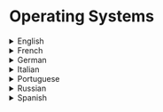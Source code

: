 # Operating Systems

<details>
  <summary>English</summary>
  
  ### Materials
- [How Stuff Works](https://computer.howstuffworks.com/operating-system.htm)
- [Tutorialspoint](https://www.tutorialspoint.com/operating_system/os_overview.htm)
- [Geeks for Geeks](https://www.geeksforgeeks.org/operating-system-introduction-operating-system-set-1/)
- [OS-Books](http://os-book.com/)
- [University of Edinburgh](https://www.inf.ed.ac.uk/teaching/courses/os/)
- [University of Massachusetts](http://lass.cs.umass.edu/~shenoy/courses/fall08/lectures/)
- [Wikibooks](https://en.wikibooks.org/wiki/Operating_System_Design)
- [Operating Systems](http://www.dc.fi.udc.es/~so-grado/)
- [Awesome Linux](https://github.com/aleksandar-todorovic/awesome-linux)
- [10 Concepts of OS](https://medium.com/cracking-the-data-science-interview/how-operating-systems-work-10-concepts-you-should-know-as-a-developer-8d63bb38331f)
- [OS Development](https://www.whoishostingthis.com/resources/os-development/)
- [David Morgan](https://homepage.smc.edu/morgan_david/cs40/CourseProgressTemplate.htm)
- [CS140 Stanford](http://www.scs.stanford.edu/12au-cs140/notes/)
- [Reddit Linux](https://www.reddit.com/r/linux/)
- [Unix Tutorial](http://www.tutorialspoint.com/unix/)
- [Linux Training](http://linux-training.be/)
- [Linux Journey](https://linuxjourney.com/)
- [Linux Tutorial](https://ryanstutorials.net/linuxtutorial/)
- [Interactive map of Linux Kernel](https://makelinux.github.io/kernel/map/)
- [Practical Linux Tutorial](http://xahlee.info/linux/linux_index.html)
- [Guru 99 Linux](https://www.guru99.com/unix-linux-tutorial.html)
- [Linux Survival](https://linuxsurvival.com/)
- [Linux Command](http://www.linuxcommand.org/)
- [Comprehensive Linux Cheatsheet](https://gto76.github.io/linux-cheatsheet/)
- [Unix Introduction](http://www.ee.surrey.ac.uk/Teaching/Unix/unixintro.html)
- [Lessons](https://courses.cs.vt.edu/csonline/OS/Lessons/index.html)
- [Javatpoint](https://www.javatpoint.com/os-tutorial)
- [Msr Blog](http://www.msrblog.com/operating-system/)
- [CS 401](https://learn.saylor.org/course/cs401)
- [OS: From 0 to 1](https://tuhdo.github.io/os01/)
- [Study to Night](https://www.studytonight.com/operating-system/)
- [CS 167](https://cs.brown.edu/courses/cs167/lectures.html)
- [The Structure and Function of an Operating System](https://www.sqa.org.uk/e-learning/COS101CD/index.htm)
- [Writing a Simple OS from Scratch](https://www.cs.bham.ac.uk/~exr/lectures/opsys/10_11/lectures/os-dev.pdf)
- [OS Concepts](http://iips.icci.edu.iq/images/exam/Abraham-Silberschatz-Operating-System-Concepts---9th2012.12.pdf)
- [OS Concepts Presentation](http://www.cs.nchu.edu.tw/~hwtseng/OS/os.pdf)
- [Intro to OS](https://www.informatics.indiana.edu/rocha/academics/i101/pdfs/os_intro.pdf)
- [OS Slides](https://www.cl.cam.ac.uk/teaching/1011/OpSystems/os1a-slides.pdf)
- [Fundamentals of Computing - OS](http://www.ftms.edu.my/images/Document/CSCA0201%20-%20Fundamental%20of%20Computing/csca0201_ch06.pdf)
- [Writing an OS in Rust](https://os.phil-opp.com/)
- [OS Lecture Notes](http://www.cs.kent.edu/~farrell/osf03/oldnotes/)
- [Vishnu Learning](http://www.svecw.edu.in/Docs%5CCSEOSLNotes2013.pdf)
- [OS Architecture](https://fenix.tecnico.ulisboa.pt/downloadFile/1126518382173151/04-OS-architecture.pdf)
- [OS Foundations](http://www.nhu.edu.tw/~chun/CS-ch07-Operating%20Systems.pdf)
- [OS Internals and Design](http://dinus.ac.id/repository/docs/ajar/Operating_System.pdf)
- [Modern OS](http://stst.elia.pub.ro/news/SO/Modern%20Operating%20System%20-%20Tanenbaum.pdf)
- [Brief Intro to OS](http://greenteapress.com/thinkos/thinkos.pdf)
- [Computer System Architecture](http://www.cs.nott.ac.uk/~psztxa/g51csa/jon-guest-lecture.pdf)
- [OS Modules](http://www.vssut.ac.in/lecture_notes/lecture1423726024.pdf)
- [Vilnius Gediminas Technical University](http://gama.vtu.lt/biblioteka/Operating_systems/Operating_systems.pdf)
- [Linux Command Line for You and Me](https://readthedocs.org/projects/lym/downloads/pdf/latest/)
- [Linux Fundamentals](http://linux-training.be/linuxfun.pdf)
- [Linux Bible](https://doc.lagout.org/operating%20system%20/linux/Linux%20Bible%2C%202010%20Edition.pdf)
- [How Linux Works](http://index-of.es/Varios-2/How%20Linux%20Works%20What%20Every%20Superuser%20Should%20Know.pdf)
- [Linux: The Complete Reference](http://www.khuisf.ac.ir/prof/images/Uploaded_files/Linux%20The%20Complete%20Reference.6th.Edition(Nov.2007)[2842313].PDF)
- [OS and Middleware](https://gustavus.edu/mcs/max/os-book/free-osbook.pdf)
- [Lecture Notes on Operating Systems](http://www.crectirupati.com/sites/default/files/lecture_notes/Operating%20Systems%20Lecture%20Notes.pdf)
- [Short Intro](http://markburgess.org/os/os.pdf)
- [Basics Video](https://www.youtube.com/watch?v=9GDX-IyZ_C8)
- [CS 377](https://www.youtube.com/watch?v=dv4mXBsv6TI&amp;list=PLacuG5pysFbDQU8kKxbUh4K5c1iL5_k7k)
- [Neso Academy](https://www.youtube.com/watch?v=vBURTt97EkA&amp;list=PLBlnK6fEyqRiVhbXDGLXDk_OQAeuVcp2O)
- [OS Lectures](https://www.youtube.com/watch?v=2i2N_Qo_FyM&amp;list=PLEbnTDJUr_If_BnzJkkN_J0Tl3iXTL8vq)
- [Florida Atlantic University](https://www.youtube.com/watch?v=6gS1TH6xTAY&amp;list=PLgre7dUq8DGKbtnlMuJPvPYlvLdXOC9uh)
- [CS-342](https://www.youtube.com/watch?v=9ci5g49nfdE&amp;list=PLhwVAYxlh5dsX6aOfVMZXS8MwKwBmwVM6)
- [OS Tutorials](https://www.youtube.com/watch?v=2Z0yIguC5eU&amp;list=PL86A18ACD144A1A30)
- [Linux Course](https://www.youtube.com/watch?v=bju_FdCo42w&amp;list=PLtK75qxsQaMLZSo7KL-PmiRarU7hrpnwK)
- [Linux File System/Structure Explained](https://www.youtube.com/watch?v=HbgzrKJvDRw)
- [Linux for Programmers](https://www.youtube.com/watch?v=ebHX9c75H8I&list=PLzMcBGfZo4-nUIIMsz040W_X-03QH5c5h&ab_channel=TechWithTim)
</details>

<details>
  <summary>French</summary>
  
  ### Materials
- [FR Wikibooks](https://fr.wikibooks.org/wiki/Les_syst%C3%A8mes_d%27exploitation)
- [SysIntro](https://web.maths.unsw.edu.au/~lafaye/CCM/systemes/sysintro.htm)
- [Système d’exploitation](https://rmdiscala.developpez.com/cours/LesChapitres.html/Cours1/Chap1.6.htm)
- [Introduction](http://www.fsr.ac.ma/cours/informatique/megzari/SE%20pdf/ch1-introduction.pdf)
- [Concepts et Programmation](https://cedric.cnam.fr/~bouzefra/cours/introduction_SYST.pdf)
- [Notes OS](https://www.iro.umontreal.ca/~monnier/1215/notes-os.pdf)
- [Cours](http://www.cril.univ-artois.fr/~delalin/cours.pdf)
- [Généralités](http://www.univ-tebessa.dz/fichiers/master/master_1668.pdf)
- [Liste](https://fr.wikipedia.org/wiki/Liste_des_syst%C3%A8mes_d%27exploitation)
- [Initiation](http://www-lisic.univ-littoral.fr/~poty/Files/CM2_SE_Linux.pdf)
</details>

<details>
  <summary>German</summary>
  
  ### Materials
- [Betriebssysteme](https://ti.tuwien.ac.at/cps/teaching/courses/osvo/bs-folien/bs01_os-overview.pdf)
- [Book](http://lsw.ee.hm.edu/~thomas/Vorlesung/VBS/vbs_all.pdf)
- [Skript](http://www.drhellberg.de/Aktuelles%20Beratung%20Hannover/Betriebssysteme_Skript.pdf)
- [Vorlesung Betriebssysteme](https://www2.htw-dresden.de/~robge/bs1/vl/bs1-01-einfuehrung.pdf)
- [Grundlagen](https://kobra.uni-kassel.de/bitstream/handle/123456789/2015040147890/BS_Skript.pdf)
- [OS Intro](http://www.inf.fu-berlin.de/lehre/WS11/OS/slides/OS_V1_Introduction_.pdf)
- [Tanenbaum](http://math.kubsu.ru/Debian_Tanenbaum.pdf)
</details>

<details>
  <summary>Italian</summary>
  
  ### Materials
- [Unibo](http://www.cs.unibo.it/~renzo/so/docs.shtml)
- [Unipd](http://www.math.unipd.it/~cpalazzi/sistemioperativi.html)
- [Unimi](https://pong.di.unimi.it/teaching/os)
- [Introduzione](http://www.cs.unibo.it/~montreso/so/lucidi/so-02-intro-os-1p.pdf)
- [Sistemi Operativi](https://homes.di.unimi.it/sisop/lucidi1011/Solez1-2.pdf)
- [Introduzione ai Sistemi Operativi](https://www.istvas.it/wp-content/uploads/manual/pages/studenti_famiglie/materiale_didattico/SistemiOperativi.pdf)
- [Università del Salento](https://web.le.infn.it/marsella/wp-content/uploads/sites/5/2015/12/Lezione_8_SistemiOperativi.pdf)
- [Fondamenti](http://www.agentgroup.unimore.it/Zambonelli/didattica/corsore/LucidiPDF/05_Win-Dos.pdf)
- [Università di Pisa](http://vecchio.iet.unipi.it/se/files/2017/02/01-Organizzazione-new.pdf)
- [File System](http://wwwinfo.deis.unical.it/~talia/aa0203/sisop/lezione8.pdf)
- [Gestione Della Memoria](http://wwwinfo.deis.unical.it/~talia/aa0203/sisop/lezione7.pdf)
</details>

<details>
  <summary>Portuguese</summary>
  
  ### Materials
- [UNIVESP](https://www.youtube.com/watch?v=Rl6HhDvW984&amp;list=PLxI8Can9yAHeK7GUEGxMsqoPRmJKwI9Jw)
- [Wikibooks](https://pt.wikibooks.org/wiki/Sistemas_operacionais)
- [Aula 1](https://docente.ifrn.edu.br/igoralves/informatica-basica/sistemas-operacionais-1)
- [UFF](http://www2.ic.uff.br/~aconci/SistemasOperacionais.html)
- [UFSC](http://www.inf.ufsc.br/~j.barreto/cca/sisop/sisoperac.html)
- [UFMG](https://homepages.dcc.ufmg.br/~scampos/cursos/so/index.html)
- [História dos Sistemas Operacionais](http://coral.ufsm.br/unitilince/index.php/noticias/63-a-historia-dos-sistemas-operacionais)
- [Unisinos](http://professor.unisinos.br/barbosa/SO/so.htm)
- [Red Hat Enterprise Linux 4](https://web.mit.edu/rhel-doc/4/RH-DOCS/rhel-sg-pt_br-4/index.html)
- [UFES](https://inf.ufes.br/~zegonc/material/Sistemas_Operacionais/Introducao.pdf)
- [Introdução](http://producao.virtual.ufpb.br/books/camyle/introducao-a-computacao-livro/livro/livro.chunked/ch06.html)
- [Unicamp](http://www.ic.unicamp.br/~islene/mc514/index.html)
- [Conceitos e Mecanismos](http://wiki.inf.ufpr.br/maziero/lib/exe/fetch.php?media=so:so-livro.pdf)
- [INF 1019](http://www-di.inf.puc-rio.br/~endler/courses/inf1019/transp/aulas-teoricas/cap-1.pdf)
- [Apostila de Sistemas Operacionais](http://ozkr.orgfree.com/apost-sist.pdf)
- [Fundamentos](http://www.deinf.ufma.br/~mario/grad/ic/05_SO.pdf)
- [Notas sobre Sistemas Operacionais](https://docente.ifrn.edu.br/rodrigotertulino/livros/notas-sobre-sistemas-operacionais)
- [Evolução dos Sistemas Operacionais](http://www-di.inf.puc-rio.br/~endler/courses/inf1019/transp/aulas-teoricas/cap-1-historia.pdf)
- [Introdução aos Sistemas Operacionais](https://www.ime.usp.br/~adao/sos2y.pdf)
- [Apostila de Linux](https://www.inf.ufpr.br/cursos/ci055/linux.pdf)
</details>

<details>
  <summary>Russian</summary>
  
  ### Materials
- [OS-RU](https://vseloved.github.io/pdf/os-ru.pdf)
- [OS Intro](http://www.stolyarov.info/books/pdf/osintro.pdf)
- [Lecture 1](http://unesco.kemsu.ru/study_work/method/OS_DO/lect_1.pdf)
</details>

<details>
  <summary>Spanish</summary>
  
  ### Materials
- [El Sistema Operativo](https://tecnologia-informatica.com/el-sistema-operativo/)
- [Sistema Operativo](https://www.ecured.cu/Sistema_operativo)
- [Sistemas Operativos Book](https://es.wikibooks.org/wiki/Sistemas_operativos/Texto_completo)
- [Universidad Politecnica Madrid](http://www.elai.upm.es/moodle/pluginfile.php/3574/mod_resource/content/1/sistemasoperativosupm.pdf)
- [Fundamentos de Sistemas Operativos](https://sistop.org/pdf/sistemas_operativos.pdf)
- [Introducción](https://www.ac.uma.es/~sromero/so/Capitulo2.pdf)
- [Sistemas Operativos](http://exa.unne.edu.ar/depar/areas/informatica/SistemasOperativos/computot.PDF)
- [Unidade I Sistemas Operativos](http://www.unistmo.edu.mx/~jjap/so1415b_u1.pdf)
- [Conceptos Generales](https://www2.infor.uva.es/~fjgonzalez/apuntes/Tema_1_Introduccion.pdf)
- [Tema 3 Sistemas Operativos](https://www.unirioja.es/cu/jearansa/1112/ficheros/Tema_3IN.pdf)
</details>